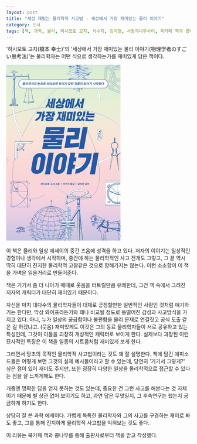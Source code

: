 ```yaml
---
layout: post
title: "새삼 재밌는 물리학적 사고법 - 세상에서 가장 재미있는 물리 이야기"
category: 도서
tags: [책, 과학, 물리, 하시모토 고지, 서수지, 김석현, 사람과나무사이, 북카페 책과 콩나무, 서평]
---
```


'하시모토 고지(橋本 幸士)'의
'세상에서 가장 재미있는 물리 이야기(物理学者のすごい思考法)'는
물리학자는 어떤 식으로 생각하는가를 재미있게 담은 책이다.

![표지](/images/book/butsuri-gakusha-no-sugoi-shikoho-book-h480.jpg)

이 책은 물리와 일상 에세이의 중간 즈음에 성격을 하고 있다.
저자의 이야기는 일상적인 경험이나 생각에서 시작하며,
중간에 하는 물리학적인 사고 전개도 그렇고,
그 끝 역시 딱히 대단히 진지한 물리학적 고찰같은 것으로 향해가지는 않는다.
이런 소소함이 이 책을 가벼운 읽을거리로 만들어준다.

책은 거기서 좀 더 나아가 때때로 웃음을 터트릴만큼 유쾌한데,
그건 책 속에서 그려진 저자의 캐릭터가 대단히 재미있기 때문이다.

자신을 마치 대다수의 물리학자들이 대체로 긍정할만한 일반적인 사람인 것처럼 얘기하기는 한다만,
막상 와이프라든가와 꽤나 비교될 정도로 동떨어진 감성과 사고방식을 가지고 있다.
아니, 누가 일상의 궁금함이나 불편함을 물리 문제로 연결짓고 공식 도출 같은 걸 하겠냐고. (웃음)
재미있게도 이것은 그의 동료 물리학자들이 서로 공유하고 있는 특성인데,
그것이 이들을 괴장히 개성적인 캐릭터로 보이게 한다.
실제보다 과장된 이런 묘사적인 특징은
이 책을 일종의 시트콤처럼 재미있게 보게 한다.

그러면서 당초의 목적인 물리학적 사고법이라는 것도 꽤 잘 설명한다.
책에 담긴 에피소드들은 어떻게 보면 그것의 실제 예시들이라고 할 수 있는데,
당연히 '거기서 그렇게?' 싶은 점이 있어 재미도 주지만,
또한 굉장히 다양한 일상을 물리학적으로 접근할 수 있다는 점을 잘 느끼게해도 한다.

개중엔 명확한 답을 얻지 못하는 것도 있는데,
중요한 건 그런 사고를 해본다는 것 자체이기 때문에 별 상관 없어 보이기도 하고,
과연 답은 무엇일지, 그 후속연구는 했는지 궁금하게 하기도 한다.

상당히 잘 쓴 과학 에세이다.
가볍게 독특한 물리학자와 그의 사고를 구경하는 재미로 봐도 좋고,
그를 통해 진지하게 물리학적 사고법을 익혀보는 것도 좋다.



<div class="im im-info">
이 리뷰는 북카페 책과 콩나무를 통해 출판사로부터 책을 받고 작성했다.
</div>
